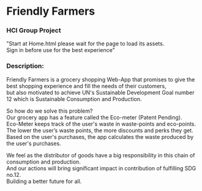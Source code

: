 # Friendly Farmers
### HCI Group Project 
"Start at Home.html please wait for the page to load its assets. <br>
Sign in before use for the best experience"<br>

### Description:

Friendly Farmers is a grocery shopping Web-App that promises to give the best shopping experience and fill the needs of their customers, <br>
but also motivated to achieve UN's Sustainable Development Goal number 12 which is Sustainable Consumption and Production.<br>

So how do we solve this problem?<br>
Our grocery app has a feature called the Eco-meter (Patent Pending).<br>
Eco-Meter keeps track of the user's waste in waste-points and eco-points. <br>
The lower the user’s waste points, the more discounts and perks they get. <br>
Based on the user's purchases, the app calculates the waste produced by the user's purchases. <br>

We feel as the distributor of goods have a big responsibility in this chain of consumption and production.<br>
And our actions will bring significant impact in contribution of fulfilling SDG no.12.<br>
Building a better future for all.
